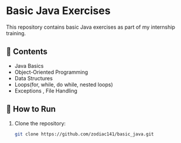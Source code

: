 # Basic Java Exercises

This repository contains basic Java exercises as part of my internship training.

## 📌 Contents
- Java Basics
- Object-Oriented Programming
- Data Structures
- Loops(for, while, do while, nested loops)
- Exceptions , File Handling

## 🚀 How to Run
1. Clone the repository:
   ```sh
   git clone https://github.com/zodiac141/basic_java.git
